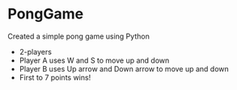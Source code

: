 # PongGame
Created a simple pong game using Python
- 2-players
- Player A uses W and S to move up and down
- Player B uses Up arrow and Down arrow to move up and down
- First to 7 points wins!
